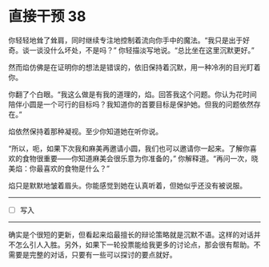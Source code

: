 # 直接干预 38

你轻轻地耸了耸肩，同时继续专注地控制着流向你手中的魔法。“我只是出于好奇。谈一谈没什么坏处，不是吗？” 你轻描淡写地说。“总比坐在这里沉默更好。”

然而焰仿佛是在证明你的想法是错误的，依旧保持着沉默，用一种冷冽的目光盯着你。

你翻了个白眼。“我这么做是有我的道理的，焰。回答我这个问题。你认为花时间陪伴小圆是一个可行的目标吗？我知道你的首要目标是保护她。但我的问题依然存在。”

焰依然保持着那种凝视。至少你知道她在听你说。

“所以，呃，如果下次我和麻美再邀请小圆，我们也可以邀请你一起来。了解你喜欢的食物很重要——你知道麻美会很乐意为你准备的，” 你解释道。“再问一次，晓美焰：你最喜欢的食物是什么？”

焰只是默默地皱着眉头。你能感觉到她在认真听着，但她似乎还没有被说服。

---

- [ ] 写入

---

确实是个很短的更新，但看起来焰最擅长的辩论策略就是沉默不语。这样的对话并不怎么引人入胜。另外，如果下一轮投票能给我更多的讨论点，那会很有帮助。不需要是完整的对话，只要有一些可以探讨的要点就好。
